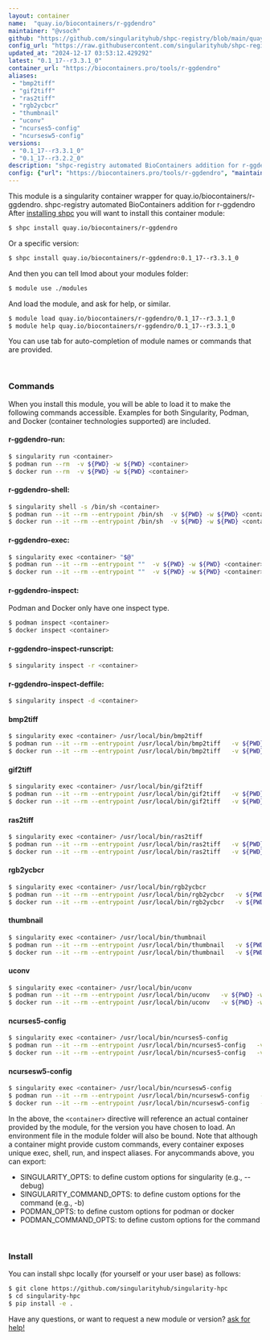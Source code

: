 ```yaml
---
layout: container
name:  "quay.io/biocontainers/r-ggdendro"
maintainer: "@vsoch"
github: "https://github.com/singularityhub/shpc-registry/blob/main/quay.io/biocontainers/r-ggdendro/container.yaml"
config_url: "https://raw.githubusercontent.com/singularityhub/shpc-registry/main/quay.io/biocontainers/r-ggdendro/container.yaml"
updated_at: "2024-12-17 03:53:12.429292"
latest: "0.1_17--r3.3.1_0"
container_url: "https://biocontainers.pro/tools/r-ggdendro"
aliases:
 - "bmp2tiff"
 - "gif2tiff"
 - "ras2tiff"
 - "rgb2ycbcr"
 - "thumbnail"
 - "uconv"
 - "ncurses5-config"
 - "ncursesw5-config"
versions:
 - "0.1_17--r3.3.1_0"
 - "0.1_17--r3.2.2_0"
description: "shpc-registry automated BioContainers addition for r-ggdendro"
config: {"url": "https://biocontainers.pro/tools/r-ggdendro", "maintainer": "@vsoch", "description": "shpc-registry automated BioContainers addition for r-ggdendro", "latest": {"0.1_17--r3.3.1_0": "sha256:12aa3e128fbaa1297ca7b2e1f602ea0f4862252ef893148bf6c6eca71130c90a"}, "tags": {"0.1_17--r3.3.1_0": "sha256:12aa3e128fbaa1297ca7b2e1f602ea0f4862252ef893148bf6c6eca71130c90a", "0.1_17--r3.2.2_0": "sha256:2ecaf1a295b42cbc51e0087c457ac0b7e6b5c4951e2956217b481183c009150f"}, "docker": "quay.io/biocontainers/r-ggdendro", "aliases": {"bmp2tiff": "/usr/local/bin/bmp2tiff", "gif2tiff": "/usr/local/bin/gif2tiff", "ras2tiff": "/usr/local/bin/ras2tiff", "rgb2ycbcr": "/usr/local/bin/rgb2ycbcr", "thumbnail": "/usr/local/bin/thumbnail", "uconv": "/usr/local/bin/uconv", "ncurses5-config": "/usr/local/bin/ncurses5-config", "ncursesw5-config": "/usr/local/bin/ncursesw5-config"}}
---
```


This module is a singularity container wrapper for quay.io/biocontainers/r-ggdendro.
shpc-registry automated BioContainers addition for r-ggdendro
After [installing shpc](#install) you will want to install this container module:


```bash
$ shpc install quay.io/biocontainers/r-ggdendro
```

Or a specific version:

```bash
$ shpc install quay.io/biocontainers/r-ggdendro:0.1_17--r3.3.1_0
```

And then you can tell lmod about your modules folder:

```bash
$ module use ./modules
```

And load the module, and ask for help, or similar.

```bash
$ module load quay.io/biocontainers/r-ggdendro/0.1_17--r3.3.1_0
$ module help quay.io/biocontainers/r-ggdendro/0.1_17--r3.3.1_0
```

You can use tab for auto-completion of module names or commands that are provided.

<br>

### Commands

When you install this module, you will be able to load it to make the following commands accessible.
Examples for both Singularity, Podman, and Docker (container technologies supported) are included.

#### r-ggdendro-run:

```bash
$ singularity run <container>
$ podman run --rm  -v ${PWD} -w ${PWD} <container>
$ docker run --rm  -v ${PWD} -w ${PWD} <container>
```

#### r-ggdendro-shell:

```bash
$ singularity shell -s /bin/sh <container>
$ podman run --it --rm --entrypoint /bin/sh  -v ${PWD} -w ${PWD} <container>
$ docker run --it --rm --entrypoint /bin/sh  -v ${PWD} -w ${PWD} <container>
```

#### r-ggdendro-exec:

```bash
$ singularity exec <container> "$@"
$ podman run --it --rm --entrypoint ""  -v ${PWD} -w ${PWD} <container> "$@"
$ docker run --it --rm --entrypoint ""  -v ${PWD} -w ${PWD} <container> "$@"
```

#### r-ggdendro-inspect:

Podman and Docker only have one inspect type.

```bash
$ podman inspect <container>
$ docker inspect <container>
```

#### r-ggdendro-inspect-runscript:

```bash
$ singularity inspect -r <container>
```

#### r-ggdendro-inspect-deffile:

```bash
$ singularity inspect -d <container>
```


#### bmp2tiff

```bash
$ singularity exec <container> /usr/local/bin/bmp2tiff
$ podman run --it --rm --entrypoint /usr/local/bin/bmp2tiff   -v ${PWD} -w ${PWD} <container> -c " $@"
$ docker run --it --rm --entrypoint /usr/local/bin/bmp2tiff   -v ${PWD} -w ${PWD} <container> -c " $@"
```


#### gif2tiff

```bash
$ singularity exec <container> /usr/local/bin/gif2tiff
$ podman run --it --rm --entrypoint /usr/local/bin/gif2tiff   -v ${PWD} -w ${PWD} <container> -c " $@"
$ docker run --it --rm --entrypoint /usr/local/bin/gif2tiff   -v ${PWD} -w ${PWD} <container> -c " $@"
```


#### ras2tiff

```bash
$ singularity exec <container> /usr/local/bin/ras2tiff
$ podman run --it --rm --entrypoint /usr/local/bin/ras2tiff   -v ${PWD} -w ${PWD} <container> -c " $@"
$ docker run --it --rm --entrypoint /usr/local/bin/ras2tiff   -v ${PWD} -w ${PWD} <container> -c " $@"
```


#### rgb2ycbcr

```bash
$ singularity exec <container> /usr/local/bin/rgb2ycbcr
$ podman run --it --rm --entrypoint /usr/local/bin/rgb2ycbcr   -v ${PWD} -w ${PWD} <container> -c " $@"
$ docker run --it --rm --entrypoint /usr/local/bin/rgb2ycbcr   -v ${PWD} -w ${PWD} <container> -c " $@"
```


#### thumbnail

```bash
$ singularity exec <container> /usr/local/bin/thumbnail
$ podman run --it --rm --entrypoint /usr/local/bin/thumbnail   -v ${PWD} -w ${PWD} <container> -c " $@"
$ docker run --it --rm --entrypoint /usr/local/bin/thumbnail   -v ${PWD} -w ${PWD} <container> -c " $@"
```


#### uconv

```bash
$ singularity exec <container> /usr/local/bin/uconv
$ podman run --it --rm --entrypoint /usr/local/bin/uconv   -v ${PWD} -w ${PWD} <container> -c " $@"
$ docker run --it --rm --entrypoint /usr/local/bin/uconv   -v ${PWD} -w ${PWD} <container> -c " $@"
```


#### ncurses5-config

```bash
$ singularity exec <container> /usr/local/bin/ncurses5-config
$ podman run --it --rm --entrypoint /usr/local/bin/ncurses5-config   -v ${PWD} -w ${PWD} <container> -c " $@"
$ docker run --it --rm --entrypoint /usr/local/bin/ncurses5-config   -v ${PWD} -w ${PWD} <container> -c " $@"
```


#### ncursesw5-config

```bash
$ singularity exec <container> /usr/local/bin/ncursesw5-config
$ podman run --it --rm --entrypoint /usr/local/bin/ncursesw5-config   -v ${PWD} -w ${PWD} <container> -c " $@"
$ docker run --it --rm --entrypoint /usr/local/bin/ncursesw5-config   -v ${PWD} -w ${PWD} <container> -c " $@"
```



In the above, the `<container>` directive will reference an actual container provided
by the module, for the version you have chosen to load. An environment file in the
module folder will also be bound. Note that although a container
might provide custom commands, every container exposes unique exec, shell, run, and
inspect aliases. For anycommands above, you can export:

 - SINGULARITY_OPTS: to define custom options for singularity (e.g., --debug)
 - SINGULARITY_COMMAND_OPTS: to define custom options for the command (e.g., -b)
 - PODMAN_OPTS: to define custom options for podman or docker
 - PODMAN_COMMAND_OPTS: to define custom options for the command

<br>

### Install

You can install shpc locally (for yourself or your user base) as follows:

```bash
$ git clone https://github.com/singularityhub/singularity-hpc
$ cd singularity-hpc
$ pip install -e .
```

Have any questions, or want to request a new module or version? [ask for help!](https://github.com/singularityhub/singularity-hpc/issues)